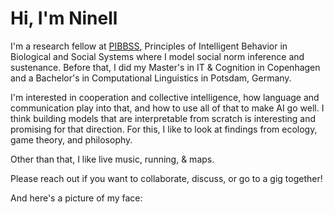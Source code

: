 # Hi, I'm Ninell

I'm a research fellow at [PIBBSS](https://www.pibbss.ai/), Principles of Intelligent Behavior in Biological and Social Systems where I model social norm inference and sustenance. Before that, I did my Master's in IT & Cognition in Copenhagen and a Bachelor's in Computational Linguistics in Potsdam, Germany. 

I'm interested in cooperation and collective intelligence, how language and communication play into that, and how to use all of that to make AI go well. I think building models that are interpretable from scratch is interesting and promising for that direction. For this, I like to look at findings from ecology, game theory, and philosophy. 

Other than that, I like live music, running, & maps.

Please reach out if you want to collaborate, discuss, or go to a gig together!

And here's a picture of my face:
